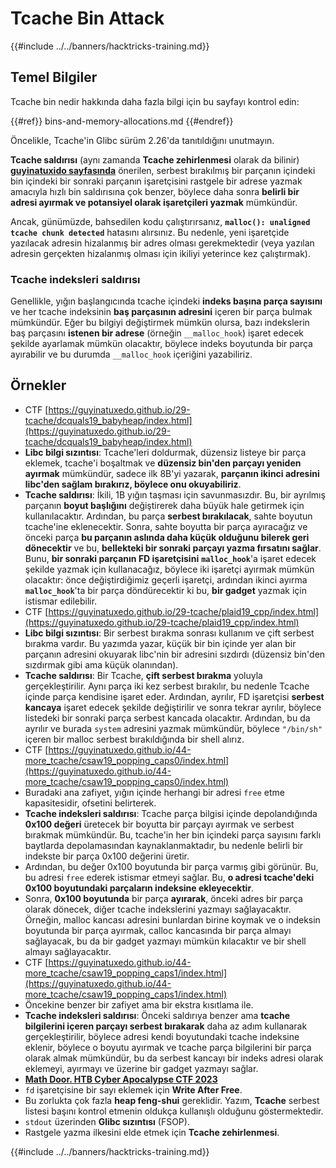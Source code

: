 # Tcache Bin Attack

{{#include ../../banners/hacktricks-training.md}}

## Temel Bilgiler

Tcache bin nedir hakkında daha fazla bilgi için bu sayfayı kontrol edin:

{{#ref}}
bins-and-memory-allocations.md
{{#endref}}

Öncelikle, Tcache'in Glibc sürüm 2.26'da tanıtıldığını unutmayın.

**Tcache saldırısı** (aynı zamanda **Tcache zehirlenmesi** olarak da bilinir) [**guyinatuxido sayfasında**](https://guyinatuxedo.github.io/29-tcache/tcache_explanation/index.html) önerilen, serbest bırakılmış bir parçanın içindeki bin içindeki bir sonraki parçanın işaretçisini rastgele bir adrese yazmak amacıyla hızlı bin saldırısına çok benzer, böylece daha sonra **belirli bir adresi ayırmak ve potansiyel olarak işaretçileri yazmak** mümkündür.

Ancak, günümüzde, bahsedilen kodu çalıştırırsanız, **`malloc(): unaligned tcache chunk detected`** hatasını alırsınız. Bu nedenle, yeni işaretçide yazılacak adresin hizalanmış bir adres olması gerekmektedir (veya yazılan adresin gerçekten hizalanmış olması için ikiliyi yeterince kez çalıştırmak).

### Tcache indeksleri saldırısı

Genellikle, yığın başlangıcında tcache içindeki **indeks başına parça sayısını** ve her tcache indeksinin **baş parçasının adresini** içeren bir parça bulmak mümkündür. Eğer bu bilgiyi değiştirmek mümkün olursa, bazı indekslerin baş parçasını **istenen bir adrese** (örneğin `__malloc_hook`) işaret edecek şekilde ayarlamak mümkün olacaktır, böylece indeks boyutunda bir parça ayırabilir ve bu durumda `__malloc_hook` içeriğini yazabiliriz.

## Örnekler

- CTF [https://guyinatuxedo.github.io/29-tcache/dcquals19_babyheap/index.html](https://guyinatuxedo.github.io/29-tcache/dcquals19_babyheap/index.html)
- **Libc bilgi sızıntısı**: Tcache'leri doldurmak, düzensiz listeye bir parça eklemek, tcache'i boşaltmak ve **düzensiz bin'den parçayı yeniden ayırmak** mümkündür, sadece ilk 8B'yi yazarak, **parçanın ikinci adresini libc'den sağlam bırakırız, böylece onu okuyabiliriz**.
- **Tcache saldırısı**: İkili, 1B yığın taşması için savunmasızdır. Bu, bir ayrılmış parçanın **boyut başlığını** değiştirerek daha büyük hale getirmek için kullanılacaktır. Ardından, bu parça **serbest bırakılacak**, sahte boyutun tcache'ine eklenecektir. Sonra, sahte boyutta bir parça ayıracağız ve önceki parça **bu parçanın aslında daha küçük olduğunu bilerek geri dönecektir** ve bu, **bellekteki bir sonraki parçayı yazma fırsatını sağlar**.\
Bunu, **bir sonraki parçanın FD işaretçisini** **`malloc_hook`**'a işaret edecek şekilde yazmak için kullanacağız, böylece iki işaretçi ayırmak mümkün olacaktır: önce değiştirdiğimiz geçerli işaretçi, ardından ikinci ayırma **`malloc_hook`**'ta bir parça döndürecektir ki bu, **bir gadget** yazmak için istismar edilebilir.
- CTF [https://guyinatuxedo.github.io/29-tcache/plaid19_cpp/index.html](https://guyinatuxedo.github.io/29-tcache/plaid19_cpp/index.html)
- **Libc bilgi sızıntısı**: Bir serbest bırakma sonrası kullanım ve çift serbest bırakma vardır. Bu yazımda yazar, küçük bir bin içinde yer alan bir parçanın adresini okuyarak libc'nin bir adresini sızdırdı (düzensiz bin'den sızdırmak gibi ama küçük olanından).
- **Tcache saldırısı**: Bir Tcache, **çift serbest bırakma** yoluyla gerçekleştirilir. Aynı parça iki kez serbest bırakılır, bu nedenle Tcache içinde parça kendisine işaret eder. Ardından, ayrılır, FD işaretçisi **serbest kancaya** işaret edecek şekilde değiştirilir ve sonra tekrar ayrılır, böylece listedeki bir sonraki parça serbest kancada olacaktır. Ardından, bu da ayrılır ve burada `system` adresini yazmak mümkündür, böylece `"/bin/sh"` içeren bir malloc serbest bırakıldığında bir shell alırız.
- CTF [https://guyinatuxedo.github.io/44-more_tcache/csaw19_popping_caps0/index.html](https://guyinatuxedo.github.io/44-more_tcache/csaw19_popping_caps0/index.html)
- Buradaki ana zafiyet, yığın içinde herhangi bir adresi `free` etme kapasitesidir, ofsetini belirterek.
- **Tcache indeksleri saldırısı**: Tcache parça bilgisi içinde depolandığında **0x100 değeri** üretecek bir boyutta bir parçayı ayırmak ve serbest bırakmak mümkündür. Bu, tcache'in her bin içindeki parça sayısını farklı baytlarda depolamasından kaynaklanmaktadır, bu nedenle belirli bir indekste bir parça 0x100 değerini üretir.
- Ardından, bu değer 0x100 boyutunda bir parça varmış gibi görünür. Bu, bu adresi `free` ederek istismar etmeyi sağlar. Bu, **o adresi tcache'deki 0x100 boyutundaki parçaların indeksine ekleyecektir**.
- Sonra, **0x100 boyutunda** bir parça **ayırarak**, önceki adres bir parça olarak dönecek, diğer tcache indekslerini yazmayı sağlayacaktır.\
Örneğin, malloc kancası adresini bunlardan birine koymak ve o indeksin boyutunda bir parça ayırmak, calloc kancasında bir parça almayı sağlayacak, bu da bir gadget yazmayı mümkün kılacaktır ve bir shell almayı sağlayacaktır.
- CTF [https://guyinatuxedo.github.io/44-more_tcache/csaw19_popping_caps1/index.html](https://guyinatuxedo.github.io/44-more_tcache/csaw19_popping_caps1/index.html)
- Öncekine benzer bir zafiyet ama bir ekstra kısıtlama ile.
- **Tcache indeksleri saldırısı**: Önceki saldırıya benzer ama **tcache bilgilerini içeren parçayı serbest bırakarak** daha az adım kullanarak gerçekleştirilir, böylece adresi kendi boyutundaki tcache indeksine eklenir, böylece o boyutu ayırmak ve tcache parça bilgilerini bir parça olarak almak mümkündür, bu da serbest kancayı bir indeks adresi olarak eklemeyi, ayırmayı ve üzerine bir gadget yazmayı sağlar.
- [**Math Door. HTB Cyber Apocalypse CTF 2023**](https://7rocky.github.io/en/ctf/other/htb-cyber-apocalypse/math-door/)
- `fd` işaretçisine bir sayı eklemek için **Write After Free**.
- Bu zorlukta çok fazla **heap feng-shui** gereklidir. Yazım, **Tcache** serbest listesi başını kontrol etmenin oldukça kullanışlı olduğunu göstermektedir.
- `stdout` üzerinden **Glibc sızıntısı** (FSOP).
- Rastgele yazma ilkesini elde etmek için **Tcache zehirlenmesi**.

{{#include ../../banners/hacktricks-training.md}}
